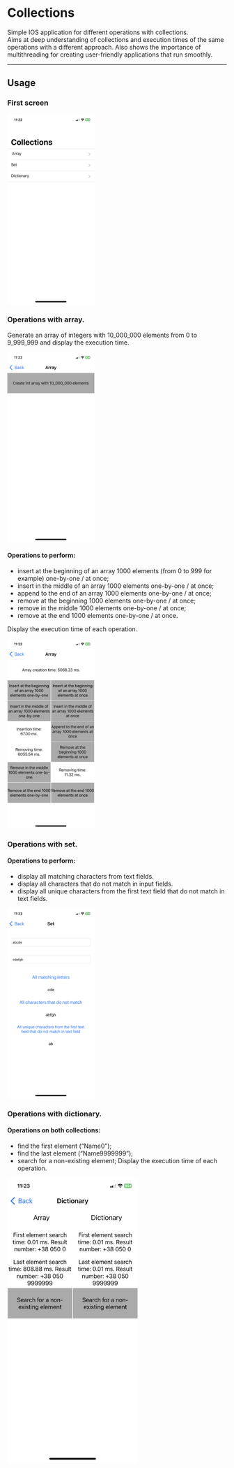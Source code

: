 # Collections

Simple IOS application for different operations with collections. \
Aims at deep understanding of collections and execution times of the same operations with a different approach. Also shows the importance of multithreading for creating user-friendly applications that run smoothly.
___
## Usage
### First screen
<img src="https://github.com/DmytroHorodyskyi/Collections/blob/main/Screenshots/MainViewController.PNG" width="200" >

### Operations with array.
Generate an array of integers with 10_000_000 elements from 0 to 9_999_999 and display the execution time.

<img src="https://github.com/DmytroHorodyskyi/Collections/blob/main/Screenshots/ArrayViewController%20(before%20creation)%20.PNG" width="200" >

#### Operations to perform:
* insert at the beginning of an array 1000 elements (from 0 to 999 for example) one-by-one / at once;
* insert in the middle of an array 1000 elements one-by-one / at once;
* append to the end of an array 1000 elements one-by-one / at once;
* remove at the beginning 1000 elements one-by-one / at once;
* remove in the middle 1000 elements one-by-one / at once;
* remove at the end 1000 elements one-by-one / at once.

Display the execution time of each operation.
  
<img src="https://github.com/DmytroHorodyskyi/Collections/blob/main/Screenshots/ArrayViewController%20(after%20creation)%20.PNG" width="200" >

### Operations with set.

#### Operations to perform:
* display all matching characters from text fields.
* display all characters that do not match in input fields.
* display all unique characters from the first text field that do not match in text fields.

<img src="https://github.com/DmytroHorodyskyi/Collections/blob/main/Screenshots/SetViewController.PNG" width="200" >

### Operations with dictionary.

#### Operations on both collections:
* find the first element (“Name0”);
* find the last element (“Name9999999”);
* search for a non-existing element;
Display the execution time of each operation.

<img src="https://github.com/DmytroHorodyskyi/Collections/blob/main/Screenshots/DictionaryViewController.PNG" width="300" >

